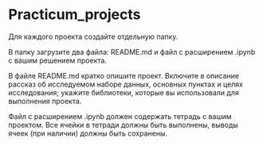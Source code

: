 # Practicum_projects

Для каждого проекта создайте отдельную папку.

В папку загрузите два файла: README.md и файл с расширением .ipynb c вашим решением проекта.

В файле README.md кратко опишите проект. Включите в описание рассказ об исследуемом наборе данных, основных пунктах и целях исследования; укажите библиотеки, которые вы использовали для выполнения проекта.

Файл с расширением .ipynb должен содержать тетрадь с вашим проектом. Все ячейки в тетради должны быть выполнены, выводы ячеек (при наличии) должны быть сохранены.
